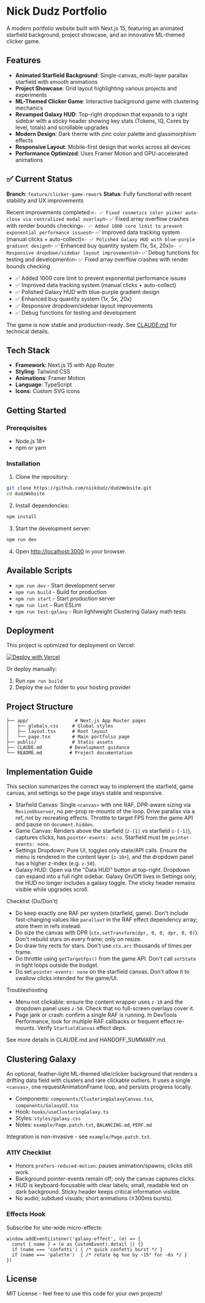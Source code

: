 # Nick Dudz Portfolio

A modern portfolio website built with Next.js 15, featuring an animated starfield background, project showcase, and an innovative ML-themed clicker game.

## Features

- **Animated Starfield Background**: Single-canvas, multi-layer parallax starfield with smooth animations
- **Project Showcase**: Grid layout highlighting various projects and experiments
- **ML-Themed Clicker Game**: Interactive background game with clustering mechanics
- **Revamped Galaxy HUD**: Top-right dropdown that expands to a right sidebar with a sticky header showing key stats (Tokens, IQ, Cores by level, totals) and scrollable upgrades
- **Modern Design**: Dark theme with zinc color palette and glassmorphism effects
- **Responsive Layout**: Mobile-first design that works across all devices
- **Performance Optimized**: Uses Framer Motion and GPU-accelerated animations

## ✅ Current Status

**Branch**: `feature/clicker-game-rework`
**Status**: Fully functional with recent stability and UX improvements

Recent improvements completed:`n- ✅ Fixed cosmetics color picker auto-close via centralized modal overlay`n- ✅ Fixed array overflow crashes with render bounds checking`n- ✅ Added 1000 core limit to prevent exponential performance issues`n- ✅ Improved data tracking system (manual clicks + auto-collect)`n- ✅ Polished Galaxy HUD with blue-purple gradient design`n- ✅ Enhanced buy quantity system (1x, 5x, 20x)`n- ✅ Responsive dropdown/sidebar layout improvements`n- ✅ Debug functions for testing and development`n`n- ✅ Fixed array overflow crashes with render bounds checking
- ✅ Added 1000 core limit to prevent exponential performance issues
- ✅ Improved data tracking system (manual clicks + auto-collect)
- ✅ Polished Galaxy HUD with blue-purple gradient design
- ✅ Enhanced buy quantity system (1x, 5x, 20x)
- ✅ Responsive dropdown/sidebar layout improvements
- ✅ Debug functions for testing and development

The game is now stable and production-ready. See [CLAUDE.md](./CLAUDE.md) for technical details.

## Tech Stack

- **Framework**: Next.js 15 with App Router
- **Styling**: Tailwind CSS
- **Animations**: Framer Motion
- **Language**: TypeScript
- **Icons**: Custom SVG icons

## Getting Started

### Prerequisites

- Node.js 18+
- npm or yarn

### Installation

1. Clone the repository:
```bash
git clone https://github.com/nickdudz/dudzWebsite.git
cd dudzWebsite
```

2. Install dependencies:
```bash
npm install
```

3. Start the development server:
```bash
npm run dev
```

4. Open [http://localhost:3000](http://localhost:3000) in your browser.

## Available Scripts

- `npm run dev` - Start development server
- `npm run build` - Build for production
- `npm run start` - Start production server
- `npm run lint` - Run ESLint
- `npm run test:galaxy` - Run lightweight Clustering Galaxy math tests

## Deployment

This project is optimized for deployment on Vercel:

[![Deploy with Vercel](https://vercel.com/button)](https://vercel.com/new/clone?repository-url=https://github.com/nickdudz/dudzWebsite)

Or deploy manually:
1. Run `npm run build`
2. Deploy the `out` folder to your hosting provider

## Project Structure

```
├── app/                 # Next.js App Router pages
│   ├── globals.css     # Global styles
│   ├── layout.tsx      # Root layout
│   └── page.tsx        # Main portfolio page
├── public/             # Static assets
├── CLAUDE.md          # Development guidance
└── README.md          # Project documentation
```

## Implementation Guide

This section summarizes the correct way to implement the starfield, game canvas, and settings so the page stays stable and responsive.

- Starfield Canvas: Single `<canvas>` with one RAF, DPR-aware sizing via `ResizeObserver`, no per-prop re-mounts of the loop. Drive parallax via a ref, not by recreating effects. Throttle to target FPS from the game API and pause on `document.hidden`.
- Game Canvas: Renders above the starfield (`z-[1]` vs starfield `z-[-1]`), captures clicks, has `pointer-events: auto`. Starfield must be `pointer-events: none`.
- Settings Dropdown: Pure UI, toggles only state/API calls. Ensure the menu is rendered in the content layer (`z-10+`), and the dropdown panel has a higher z-index (e.g. `z-50`).
- Galaxy HUD: Open via the "Data HUD" button at top-right. Dropdown can expand into a full right sidebar. Galaxy On/Off lives in Settings only; the HUD no longer includes a galaxy toggle. The sticky header remains visible while upgrades scroll.

Checklist (Do/Don't)
- Do keep exactly one RAF per system (starfield, game). Don't include fast-changing values like `parallaxY` in the RAF effect dependency array; store them in refs instead.
- Do size the canvas with DPR (`ctx.setTransform(dpr, 0, 0, dpr, 0, 0)`). Don't rebuild stars on every frame; only on resize.
- Do draw tiny rects for stars. Don't use `ctx.arc` thousands of times per frame.
- Do throttle using `getTargetFps()` from the game API. Don't call `setState` in tight loops outside the budget.
- Do set `pointer-events: none` on the starfield canvas. Don't allow it to swallow clicks intended for the game/UI.

Troubleshooting
- Menu not clickable: ensure the content wrapper uses `z-10` and the dropdown panel uses `z-50`. Check that no full-screen overlays cover it.
- Page jank or crash: confirm a single RAF is running. In DevTools Performance, look for multiple RAF callbacks or frequent effect re-mounts. Verify `StarfieldCanvas` effect deps.

See more details in CLAUDE.md and HANDOFF_SUMMARY.md.

## Clustering Galaxy

An optional, feather-light ML-themed idle/clicker background that renders a drifting data field with clusters and rare clickable outliers. It uses a single `<canvas>`, one requestAnimationFrame loop, and persists progress locally.

- Components: `components/ClusteringGalaxyCanvas.tsx`, `components/GalaxyUI.tsx`
- Hook: `hooks/useClusteringGalaxy.ts`
- Styles: `styles/galaxy.css`
- Notes: `example/Page.patch.txt`, `BALANCING.md`, `PERF.md`

Integration is non-invasive - see `example/Page.patch.txt`.

### A11Y Checklist

- Honors `prefers-reduced-motion`: pauses animation/spawns; clicks still work.
- Background pointer-events remain off; only the canvas captures clicks.
- HUD is keyboard-focusable with clear labels; small, readable text on dark background. Sticky header keeps critical information visible.
- No audio; subdued visuals; short animations (≤300ms bursts).

### Effects Hook

Subscribe for site-wide micro-effects:

```
window.addEventListener('galaxy-effect', (e) => {
  const { name } = (e as CustomEvent).detail || {}
  if (name === 'confetti') { /* quick confetti burst */ }
  if (name === 'palette')  { /* rotate bg hue by ~15° for ~6s */ }
})
```


## License

MIT License - feel free to use this code for your own projects!
